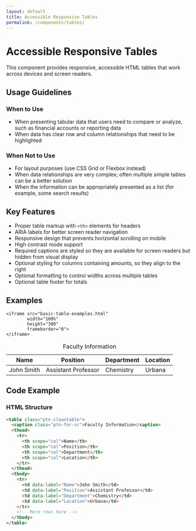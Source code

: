 ```yaml
---
layout: default
title: Accessible Responsive Tables
permalink: /components/tables/
---
```


# Accessible Responsive Tables

This component provides responsive, accessible HTML tables that work across devices and screen readers.

## Usage Guidelines

### When to Use
- When presenting tabular data that users need to compare or analyze, such as financial accounts or reporting data
- When data has clear row and column relationships that need to be highlighted

### When Not to Use
- For layout purposes (use CSS Grid or Flexbox instead)
- When data relationships are very complex; often multiple simple tables can be a better solution
- When the information can be appropriately presented as a list (for example, some search results)

## Key Features

- Proper table markup with `<th>` elements for headers
- ARIA labels for better screen reader navigation
- Responsive design that prevents horizontal scrolling on mobile
- High contrast mode support
- Required captions are styled so they are available for screen readers but hidden from visual display
- Optional styling for columns containing amounts, so they align to the right
- Optional formatting to control widths across multiple tables
- Optional table footer for totals

## Examples

  <!-- Live demo -->
    <iframe src="basic-table-examples.html" 
            width="100%" 
            height="300" 
            frameborder="0">
    </iframe>

<table class="ptn-cleantable">
  <caption class="ptn-for-sr">Faculty Information</caption>
  <thead>
    <tr>
      <th scope="col">Name</th>
      <th scope="col">Position</th>
      <th scope="col">Department</th>
      <th scope="col">Location</th>
    </tr>
  </thead>
  <tbody>
    <tr>
      <td data-label="Name">John Smith</td>
      <td data-label="Position">Assistant Professor</td>
      <td data-label="Department">Chemistry</td>
      <td data-label="Location">Urbana</td>
    </tr>
    <!-- More rows here -->
  </tbody>
</table>

## Code Example

### HTML Structure

```html
<table class="ptn-cleantable">
  <caption class="ptn-for-sr">Faculty Information</caption>
  <thead>
    <tr>
      <th scope="col">Name</th>
      <th scope="col">Position</th>
      <th scope="col">Department</th>
      <th scope="col">Location</th>
    </tr>
  </thead>
  <tbody>
    <tr>
      <td data-label="Name">John Smith</td>
      <td data-label="Position">Assistant Professor</td>
      <td data-label="Department">Chemistry</td>
      <td data-label="Location">Urbana</td>
    </tr>
    <!-- More rows here -->
  </tbody>
</table>
```

